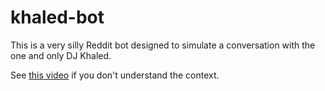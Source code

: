 # khaled-bot

This is a very silly Reddit bot designed to simulate a conversation with the one and only DJ Khaled.

See [this video]() if you don't understand the context.
